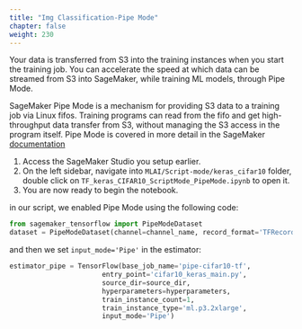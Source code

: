 ```yaml
---
title: "Img Classification-Pipe Mode"
chapter: false
weight: 230
---
```


Your data is transferred from S3 into the training instances when you start the training job. You can accelerate the speed at which data can be streamed from S3 into SageMaker, while training ML models, through Pipe Mode.

SageMaker Pipe Mode is a mechanism for providing S3 data to a training job via Linux fifos. Training programs can read from the fifo and get high-throughput data transfer from S3, without managing the S3 access in the program itself. Pipe Mode is covered in more detail in the SageMaker [documentation](https://docs.aws.amazon.com/sagemaker/latest/dg/your-algorithms-training-algo.html#your-algorithms-training-algo-running-container-inputdataconfig)

1. Access the SageMaker Studio you setup earlier.
2. On the left sidebar, navigate into `MLAI/Script-mode/keras_cifar10` folder, double click on `TF_keras_CIFAR10_ScriptMode_PipeMode.ipynb` to open it.
3. You are now ready to begin the notebook.

in our script, we enabled Pipe Mode using the following code:

```python
from sagemaker_tensorflow import PipeModeDataset
dataset = PipeModeDataset(channel=channel_name, record_format='TFRecord')
```

and then we set `input_mode='Pipe'` in the estimator:

```python
estimator_pipe = TensorFlow(base_job_name='pipe-cifar10-tf',
                       entry_point='cifar10_keras_main.py',
                       source_dir=source_dir,
                       hyperparameters=hyperparameters,
                       train_instance_count=1,
                       train_instance_type='ml.p3.2xlarge',
                       input_mode='Pipe')
```
